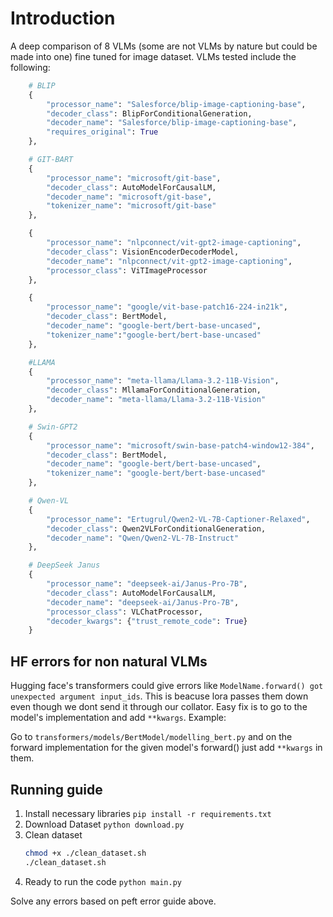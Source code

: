 # Introduction
A deep comparison of 8 VLMs (some are not VLMs by nature but could be made into one) fine tuned for image dataset. VLMs tested include the following:
```python
    # BLIP
    {
        "processor_name": "Salesforce/blip-image-captioning-base",
        "decoder_class": BlipForConditionalGeneration,
        "decoder_name": "Salesforce/blip-image-captioning-base",
        "requires_original": True
    },

    # GIT-BART
    {
        "processor_name": "microsoft/git-base",
        "decoder_class": AutoModelForCausalLM,
        "decoder_name": "microsoft/git-base",
        "tokenizer_name": "microsoft/git-base"
    },

    {
        "processor_name": "nlpconnect/vit-gpt2-image-captioning",
        "decoder_class": VisionEncoderDecoderModel,
        "decoder_name": "nlpconnect/vit-gpt2-image-captioning",
        "processor_class": ViTImageProcessor
    },

    {
        "processor_name": "google/vit-base-patch16-224-in21k",
        "decoder_class": BertModel,
        "decoder_name": "google-bert/bert-base-uncased",
        "tokenizer_name":"google-bert/bert-base-uncased"
    },

    #LLAMA 
    {
        "processor_name": "meta-llama/Llama-3.2-11B-Vision",
        "decoder_class": MllamaForConditionalGeneration,
        "decoder_name": "meta-llama/Llama-3.2-11B-Vision"
    },

    # Swin-GPT2
    {
        "processor_name": "microsoft/swin-base-patch4-window12-384",
        "decoder_class": BertModel,
        "decoder_name": "google-bert/bert-base-uncased",
        "tokenizer_name": "google-bert/bert-base-uncased"
    },

    # Qwen-VL
    {
        "processor_name": "Ertugrul/Qwen2-VL-7B-Captioner-Relaxed",
        "decoder_class": Qwen2VLForConditionalGeneration,
        "decoder_name": "Qwen/Qwen2-VL-7B-Instruct"
    },

    # DeepSeek Janus
    {
        "processor_name": "deepseek-ai/Janus-Pro-7B",
        "decoder_class": AutoModelForCausalLM,
        "decoder_name": "deepseek-ai/Janus-Pro-7B",
        "processor_class": VLChatProcessor,
        "decoder_kwargs": {"trust_remote_code": True}
    }
```

## HF errors for non natural VLMs
Hugging face's transformers could give errors like `ModelName.forward() got unexpected argument input_ids`. This is beacuse lora passes them down even though we dont send it through our collator. Easy fix is to go to the model's implementation and add `**kwargs`. Example:

Go to `transformers/models/BertModel/modelling_bert.py` and on the forward implementation for the given model's forward() just add `**kwargs` in them.

## Running guide

1. Install necessary libraries
    `pip install -r requirements.txt`
2. Download Dataset
    `python download.py`
3. Clean dataset 
    ```bash
    chmod +x ./clean_dataset.sh
    ./clean_dataset.sh
    ```
4. Ready to run the code 
    ```python main.py```

Solve any errors based on peft error guide above.
